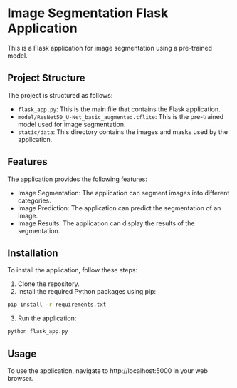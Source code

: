 # Image Segmentation Flask Application

This is a Flask application for image segmentation using a pre-trained model.

## Project Structure

The project is structured as follows:

- `flask_app.py`: This is the main file that contains the Flask application.
- `model/ResNet50_U-Net_basic_augmented.tflite`: This is the pre-trained model used for image segmentation.
- `static/data`: This directory contains the images and masks used by the application.

## Features

The application provides the following features:

- Image Segmentation: The application can segment images into different categories.
- Image Prediction: The application can predict the segmentation of an image.
- Image Results: The application can display the results of the segmentation.

## Installation

To install the application, follow these steps:

1. Clone the repository.
2. Install the required Python packages using pip:

```bash
pip install -r requirements.txt
```

3. Run the application:

```bash
python flask_app.py
```
## Usage
To use the application, navigate to http://localhost:5000 in your web browser.
